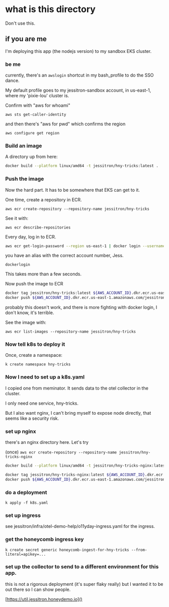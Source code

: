 # what is this directory

Don't use this.

## if you are me

I'm deploying this app (the nodejs version) to my sandbox EKS cluster.

### be me

currently, there's an `awslogin` shortcut in my bash_profile to do the SSO dance.

My default profile goes to my jessitron-sandbox account, in us-east-1, where my 'pixie-lou' cluster is.

Confirm with "aws for whoami"

`aws sts get-caller-identity`

and then there's "aws for pwd" which confirms the region

`aws configure get region`

### Build an image

A directory up from here:

```sh
docker build --platform linux/amd64 -t jessitron/hny-tricks:latest .
```

### Push the image

Now the hard part. It has to be somewhere that EKS can get to it.

One time, create a repository in ECR.

`aws ecr create-repository --repository-name jessitron/hny-tricks`

See it with:

`aws ecr describe-repositories`

Every day, log in to ECR.

```sh
aws ecr get-login-password --region us-east-1 | docker login --username AWS --password-stdin 123456789012.dkr.ecr.us-east-1.amazonaws.com
```

you have an alias with the correct account number, Jess.

`dockerlogin`

This takes more than a few seconds.

Now push the image to ECR

```sh
docker tag jessitron/hny-tricks:latest ${AWS_ACCOUNT_ID}.dkr.ecr.us-east-1.amazonaws.com/jessitron/hny-tricks:latest
docker push ${AWS_ACCOUNT_ID}.dkr.ecr.us-east-1.amazonaws.com/jessitron/hny-tricks:latest
```

probably this doesn't work, and there is more fighting with docker login, I don't know, it's terrible.

See the image with:

`aws ecr list-images --repository-name jessitron/hny-tricks`

### Now tell k8s to deploy it

Once, create a namespace:

`k create namespace hny-tricks`

### Now I need to set up a k8s.yaml

I copied one from meminator. It sends data to the otel collector in the cluster.

I only need one service, hny-tricks.

But I also want nginx, I can't bring myself to expose node directly, that seems like a security risk.

### set up nginx

there's an nginx directory here. Let's try

(once) `aws ecr create-repository --repository-name jessitron/hny-tricks-nginx`

```sh
docker build --platform linux/amd64 -t jessitron/hny-tricks-nginx:latest .

docker tag jessitron/hny-tricks-nginx:latest ${AWS_ACCOUNT_ID}.dkr.ecr.us-east-1.amazonaws.com/jessitron/hny-tricks-nginx:latest
docker push ${AWS_ACCOUNT_ID}.dkr.ecr.us-east-1.amazonaws.com/jessitron/hny-tricks-nginx:latest
```

### do a deployment

`k apply -f k8s.yaml`

### set up ingress

see jessitron/infra/otel-demo-help/o11yday-ingress.yaml for the ingress.

### get the honeycomb ingress key

`k create secret generic honeycomb-ingest-for-hny-tricks --from-literal=apikey=...`

### set up the collector to send to a different environment for this app.

this is not a rigorous deployment (it's super flaky really) but I wanted it to be out there so I can show people.

[https://util.jessitron.honeydemo.io]()

